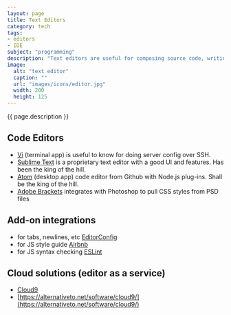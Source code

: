 ```yaml
---
layout: page
title: Text Editors
category: tech
tags:
- editors
- IDE
subject: "programming"
description: "Text editors are useful for composing source code, writing markup, or revising unicode text. Here are some editors optimized for programmers."
image:
  alt: "text editor"
  caption: ""
  url: "images/icons/editor.jpg"
  width: 200
  height: 125
---
```


{{ page.description }}

Code Editors
------------
* [Vi](https://www.cs.colostate.edu/helpdocs/vi.html) (terminal app) is
useful to know for doing server config over SSH.
* [Sublime Text](https://www.sublimetext.com/) is a proprietary text editor
with a good UI and features.
Has been the king of the hill.
* [Atom](http://blog.atom.io/2014/03/13/git-integration.html) (desktop app)
code editor from Github with Node.js plug-ins.
Shall be the king of the hill.
* [Adobe Brackets](http://brackets.io/) integrates with Photoshop to pull
CSS styles from PSD files

Add-on integrations
-------------------
* for tabs, newlines, etc [EditorConfig](http://editorconfig.org/)
* for JS style guide [Airbnb](http://airbnb.io/javascript/)
* for JS syntax checking [ESLint](http://eslint.org/docs/user-guide/getting-started)

Cloud solutions (editor as a service)
-------------------------------------
* [Cloud9](https://c9.io/)
* [https://alternativeto.net/software/cloud9/](https://alternativeto.net/software/cloud9/)
